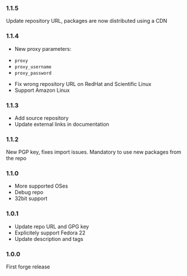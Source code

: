 ### 1.1.5

Update repository URL, packages are now distributed using a CDN

### 1.1.4

* New proxy parameters:
 - `proxy`
 - `proxy_username`
 - `proxy_password`
* Fix wrong repository URL on RedHat and Scientific Linux
* Support Amazon Linux

### 1.1.3

* Add source repository
* Update external links in documentation

### 1.1.2

New PGP key, fixes import issues. Mandatory to use new packages from the repo

### 1.1.0

* More supported OSes 
* Debug repo
* 32bit support

### 1.0.1

* Update repo URL and GPG key
* Explicitely support Fedora 22
* Update description and tags

### 1.0.0

First forge release
